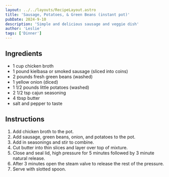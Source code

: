 ```yaml
---
layout: ../../layouts/RecipeLayout.astro
title: 'Sausage, Potatoes, & Green Beans (instant pot)'
pubDate: 2024-9-10
description: 'Simple and delicious sausage and veggie dish'
author: 'Leslie'
tags: ['Dinner']
---
```

<h2 class='text-2xl py-4'>Ingredients</h2>
<ul class='list-disc ms-4 ps-4 py-2'>
    <li>1 cup chicken broth</li>
    <li>1 pound kielbasa or smoked sausage (sliced into coins)</li>
    <li>2 pounds fresh green beans (washed)</li>
    <li>1 yellow onion (diced)</li>
    <li>1 1/2 pounds little potatoes (washed)</li>
    <li>2 1/2 tsp cajun seasoning</li>
    <li>4 tbsp butter</li>
    <li>salt and pepper to taste</li>
</ul>
<h2 class='text-2xl py-4'>Instructions</h2>
<ol class='list-decimal ms-4 ps-4 py-2'>
    <li>Add chicken broth to the pot.</li>
    <li>Add sausage, green beans, onion, and potatoes to the pot.</li>
    <li>Add in seasonings and stir to combine.</li>
    <li>Cut butter into thin slices and layer over top of mixture.</li>
    <li>Close and seal lid, high pressure for 5 minutes followed by 3 minute natural release.</li>
    <li>After 3 minutes open the steam valve to release the rest of the pressure.</li>
    <li>Serve with slotted spoon.</li>
</ol>